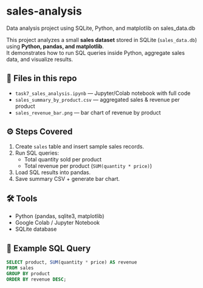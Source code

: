 # sales-analysis
Data analysis project using SQLite, Python, and matplotlib on sales_data.db


This project analyzes a small **sales dataset** stored in SQLite (`sales_data.db`) using **Python, pandas, and matplotlib**.  
It demonstrates how to run SQL queries inside Python, aggregate sales data, and visualize results.

## 📂 Files in this repo
- `task7_sales_analysis.ipynb` — Jupyter/Colab notebook with full code
- `sales_summary_by_product.csv` — aggregated sales & revenue per product
- `sales_revenue_bar.png` — bar chart of revenue by product

## ⚙️ Steps Covered
1. Create `sales` table and insert sample sales records.
2. Run SQL queries:
   - Total quantity sold per product
   - Total revenue per product (`SUM(quantity * price)`)
3. Load SQL results into pandas.
4. Save summary CSV + generate bar chart.

## 🛠 Tools
- Python (pandas, sqlite3, matplotlib)
- Google Colab / Jupyter Notebook
- SQLite database

## 🧾 Example SQL Query
```sql
SELECT product, SUM(quantity * price) AS revenue
FROM sales
GROUP BY product
ORDER BY revenue DESC;

